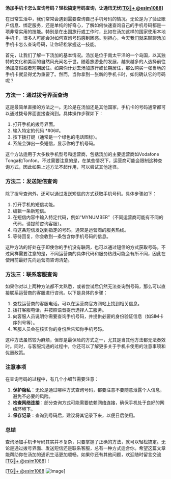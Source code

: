 **汤加手机卡怎么查询号码？轻松搞定号码查询，让通讯无忧[[TG💪+ @esim1088](https://t.me/s/esim1088)]**

在日常生活中，我们常常会遇到需要查询自己手机号码的情况。无论是为了验证账户信息、绑定服务，还是单纯的好奇心，了解如何快速查询自己的手机号码都是一项非常实用的技能。特别是在出国旅行或工作时，比如在汤加这样的国家使用本地手机卡，很多人可能会对如何查询号码感到困惑。别担心，今天我们就来聊聊汤加手机卡怎么查询号码，让你轻松掌握这一技能。

首先，让我们了解一下汤加的基本情况。汤加是位于南太平洋的一个岛国，以其独特的文化和美丽的自然风光闻名于世。随着旅游业的发展，越来越多的人选择前往汤加度假或者短期居住。如果你计划去汤加旅行或长期居住，那么购买一张当地的手机卡就显得尤为重要了。然而，当你拿到一张新的手机卡时，如何确认它的号码呢？

### 方法一：通过拨号界面查询

这是最简单直接的方法之一。无论是在汤加还是其他国家，手机卡的号码通常都可以通过拨号界面直接查询到。具体操作步骤如下：

1. 打开手机的拨号界面。
2. 输入特定的代码 *#06#。
3. 按下拨打键（通常是一个绿色的电话图标）。
4. 系统会弹出一条短信，显示你的手机号码。

这个方法适用于大多数手机型号和运营商，包括汤加的主要运营商如Vodafone Tonga和Tonfon。不过需要注意的是，在某些情况下，运营商可能会限制这种查询方式，因此如果上述方法不起作用，可以尝试其他途径。

### 方法二：发送短信查询

除了拨号查询外，还可以通过发送短信的方式获取手机号码。具体步骤如下：

1. 打开手机的短信功能。
2. 编辑一条新短信。
3. 在短信内容中输入特定代码，例如“MYNUMBER”（不同运营商可能有不同的代码，请提前咨询客服）。
4. 将这条短信发送到指定的号码，通常是运营商的服务热线。
5. 等待回复，你会收到一条包含你手机号码的信息。

这种方法的好处在于即使你的手机没有联网，也可以通过短信的方式获取号码。不过同样需要注意的是，不同运营商的具体代码和服务热线可能会有所不同，因此在使用前最好先向运营商咨询清楚。

### 方法三：联系客服查询

如果你对以上两种方法都不太熟悉，或者尝试后仍然无法查询到号码，那么可以直接联系运营商的客服进行咨询。以下是具体的步骤：

1. 查找运营商的客服电话。可以在运营商官方网站上找到相关信息。
2. 拨打客服电话，并按照语音提示选择人工服务。
3. 向客服人员说明你需要查询手机号码，并提供必要的身份验证信息（如SIM卡序列号等）。
4. 客服人员会在核实你的身份后告知你手机号码。

这种方法虽然较为麻烦，但却是最保险的方式之一，尤其是当其他方法都无法奏效时。同时，与客服沟通的过程中，你还可以了解更多关于手机卡使用的注意事项和优惠政策。

### 注意事项

在查询号码的过程中，有几个小细节需要注意：

1. **保护隐私**：无论是通过哪种方式查询号码，都要注意不要随意泄露个人信息，避免不必要的风险。
2. **检查网络连接**：部分查询方式可能需要依赖网络连接，确保手机处于良好的网络环境下。
3. **保存记录**：查询到号码后，建议将其记录下来，以便日后使用。

### 总结

查询汤加手机卡号码其实并不复杂，只要掌握了正确的方法，就可以轻松搞定。无论是通过拨号界面、发送短信还是联系客服，总有一种方式适合你。希望这篇文章能帮助你在汤加的通讯生活更加顺畅。如果你还有其他问题，欢迎随时留言交流[[TG💪+ @esim1088](https://t.me/s/esim1088)]！

[[TG💪+ @esim1088](https://t.me/s/esim1088) ![Image](https://i.postimg.cc/4NQfJmqS/Snipaste-2025-05-13-00-14-12.png)]